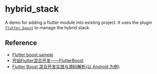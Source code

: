 # hybrid_stack

A demo for adding a flutter module into existing project.
It uses the plugin [`flutter_boost`](https://github.com/alibaba/flutter_boost) to manage the hybrid stack.

## Reference
* [Flutter boost sample](https://github.com/alibaba/flutter_boost/tree/master/example)
* [开始Flutter混合开发——FlutterBoost](https://developer.aliyun.com/article/698476)
* [Flutter Boost 混合开发实践与源码解析(以 Android 为例)](https://zhuanlan.zhihu.com/p/111783390)
